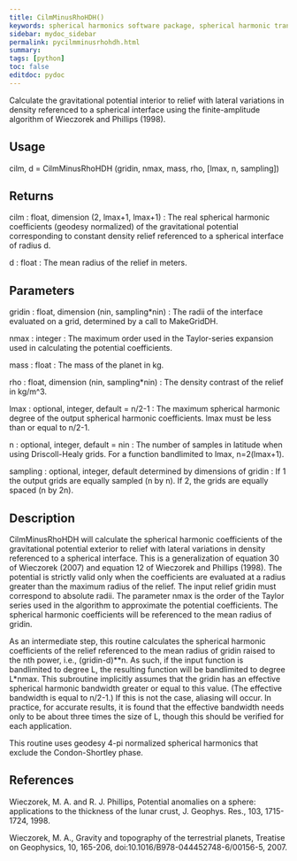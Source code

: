 ```yaml
---
title: CilmMinusRhoHDH()
keywords: spherical harmonics software package, spherical harmonic transform, legendre functions, multitaper spectral analysis, Python, gravity, magnetic field
sidebar: mydoc_sidebar
permalink: pycilmminusrhohdh.html
summary:
tags: [python]
toc: false
editdoc: pydoc
---
```


Calculate the gravitational potential interior to relief with lateral variations in density referenced to a spherical interface using the finite-amplitude algorithm of Wieczorek and Phillips (1998).

## Usage

cilm, d = CilmMinusRhoHDH (gridin, nmax, mass, rho, [lmax, n, sampling])

## Returns

cilm : float, dimension (2, lmax+1, lmax+1)
:   The real spherical harmonic coefficients (geodesy normalized) of the gravitational potential corresponding to constant density relief referenced to a spherical interface of radius d.

d : float
:   The mean radius of the relief in meters.

## Parameters

gridin : float, dimension (nin, sampling\*nin)
:   The radii of the interface evaluated on a grid, determined by a call to MakeGridDH.

nmax : integer
:   The maximum order used in the Taylor-series expansion used in calculating the potential coefficients.

mass : float
:   The mass of the planet in kg.

rho : float, dimension (nin, sampling\*nin)
:   The density contrast of the relief in kg/m^3.

lmax : optional, integer, default = n/2-1
:   The maximum spherical harmonic degree of the output spherical harmonic coefficients. lmax must be less than or equal to n/2-1.

n : optional, integer, default = nin
:   The number of samples in latitude when using Driscoll-Healy grids. For a function bandlimited to lmax, n=2(lmax+1).

sampling : optional, integer, default determined by dimensions of gridin
:   If 1 the output grids are equally sampled (n by n). If 2, the grids are equally spaced (n by 2n).

## Description

CilmMinusRhoHDH will calculate the spherical harmonic coefficients of the gravitational potential exterior to relief with lateral variations in density referenced to a spherical interface. This is a generalization of equation 30 of Wieczorek (2007) and equation 12 of Wieczorek and Phillips (1998). The potential is strictly valid only when the coefficients are evaluated at a radius greater than the maximum radius of the relief. The input relief gridin must correspond to absolute radii. The parameter nmax is the order of the Taylor series used in the algorithm to approximate the potential coefficients. The spherical harmonic coefficients will be referenced to the mean radius of gridin.

As an intermediate step, this routine calculates the spherical harmonic coefficients of the relief referenced to the mean radius of gridin raised to the nth power, i.e., (gridin-d)\*\*n. As such, if the input function is bandlimited to degree L, the resulting function will be bandlimited to degree L\*nmax. This subroutine implicitly assumes that the gridin has an effective spherical harmonic bandwidth greater or equal to this value. (The effective bandwidth is equal to n/2-1.) If this is not the case, aliasing will occur. In practice, for accurate results, it is found that the effective bandwidth needs only to be about three times the size of L, though this should be verified for each application.

This routine uses geodesy 4-pi normalized spherical harmonics that exclude the Condon-Shortley phase.

## References

Wieczorek, M. A. and R. J. Phillips, Potential anomalies on a sphere: applications to the thickness of the lunar crust, J. Geophys. Res., 103, 1715-1724, 1998.

Wieczorek, M. A., Gravity and topography of the terrestrial planets, Treatise on Geophysics, 10, 165-206, doi:10.1016/B978-044452748-6/00156-5, 2007.
